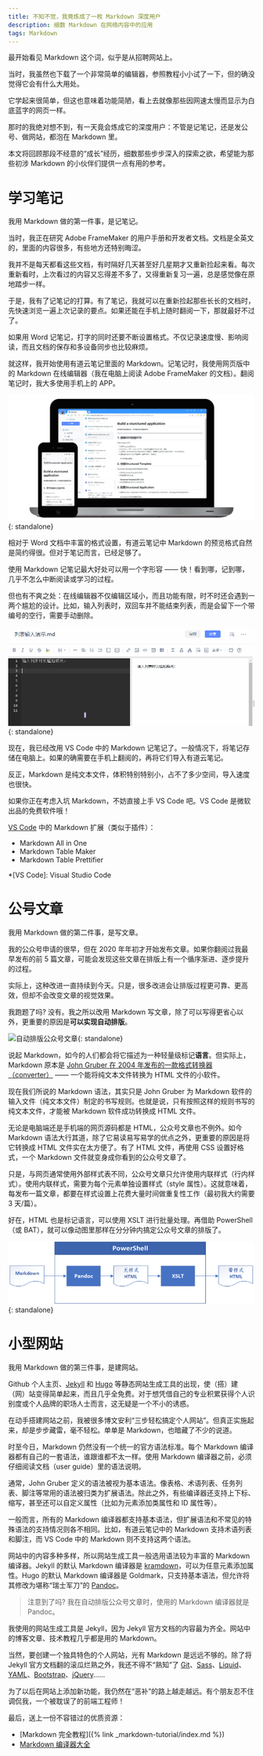 ```yaml
---
title: 不知不觉，我竟炼成了一枚 Markdown 深度用户
description: 细数 Markdown 在网络内容中的应用
tags: Markdown
---
```


最开始看见 Markdown 这个词，似乎是从招聘网站上。

当时，我虽然也下载了一个非常简单的编辑器，参照教程小小试了一下，但的确没觉得它会有什么大用处。

它学起来很简单，但这也意味着功能简陋，看上去就像那些因网速太慢而显示为白底蓝字的网页一样。

那时的我绝对想不到，有一天竟会炼成它的深度用户：不管是记笔记，还是发公号、做网站，都泡在 Markdown 里。

本文将回顾那段不经意的“成长”经历，细数那些步步深入的探索之欲，希望能为那些初涉 Markdown 的小伙伴们提供一点有用的参考。

# 学习笔记

我用 Markdown 做的第一件事，是记笔记。

当时，我正在研究 Adobe FrameMaker 的用户手册和开发者文档。文档是全英文的，里面的内容很多，有些地方还特别晦涩。

我并不是每天都看这些文档，有时隔好几天甚至好几星期才又重新捡起来看。每次重新看时，上次看过的内容又忘得差不多了，又得重新复习一遍，总是感觉像在原地踏步一样。

于是，我有了记笔记的打算。有了笔记，我就可以在重新捡起那些长长的文档时，先快速浏览一遍上次记录的要点。如果还能在手机上随时翻阅一下，那就最好不过了。

如果用 Word 记笔记，打字的同时还要不断设置格式。不仅记录速度慢、影响阅读，而且文档的保存和多设备同步也比较麻烦。

就这样，我开始使用有道云笔记里面的 Markdown。记笔记时，我使用网页版中的 Markdown 在线编辑器（我在电脑上阅读 Adobe FrameMaker 的文档）。翻阅笔记时，我大多使用手机上的 APP。

![我的笔记](/assets/images/post/markdown/youdao-note-display.png "我的笔记"){: standalone}

相对于 Word 文档中丰富的格式设置，有道云笔记中 Markdown 的预览格式自然是简约得很。但对于笔记而言，已经足够了。

使用 Markdown 记笔记最大好处可以用一个字形容 —— 快！看到哪，记到哪，几乎不怎么中断阅读或学习的过程。

但也有不爽之处：在线编辑器不仅编辑区域小，而且功能有限，时不时还会遇到一两个尴尬的设计。比如，输入列表时，双回车并不能结束列表，而是会留下一个带编号的空行，需要手动删除。

![有道云笔记中的尴尬设计](/assets/images/post/markdown/youdao-md-error.gif "有道云笔记中的尴尬设计"){: standalone}

现在，我已经改用 VS Code 中的 Markdown 记笔记了。一般情况下，将笔记存储在电脑上。如果的确需要在手机上翻阅的，再将它们导入有道云笔记。

反正，Markdown 是纯文本文件，体积特别特别小，占不了多少空间，导入速度也很快。

如果你正在考虑入坑 Markdown，不妨直接上手 VS Code 吧。VS Code 是微软出品的免费软件哦！

[VS Code](https://code.visualstudio.com/Download) 中的 Markdown 扩展（类似于插件）：

- Markdown All in One
- Markdown Table Maker
- Markdown Table Prettifier

*[VS Code]: Visual Studio Code

# 公号文章

我用 Markdown 做的第二件事，是写文章。

我的公众号申请的很早，但在 2020 年年初才开始发布文章。如果你翻阅过我最早发布的前 5 篇文章，可能会发现这些文章在排版上有一个循序渐进、逐步提升的过程。

实际上，这种改进一直持续到今天。只是，很多改进会让排版过程更可靠、更高效，但却不会改变文章的视觉效果。

我跑题了吗? 没有。我之所以改用 Markdown 写文章，除了可以写得更省心以外，更重要的原因是**可以实现自动排版**。

![自动排版公众号文章](/assets/images/post/markdown/wechat-auto-formatting.gif "自动排版公众号文章"){: standalone}

说起 Markdown，如今的人们都会将它描述为一种轻量级标记**语言**。但实际上，Markdown 原本是 [John Gruber 在 2004 年发布的一款格式转换器 （converter）](https://daringfireball.net/projects/markdown/) —— 一个能将纯文本文件转换为 HTML 文件的小软件。

现在我们所说的 Markdown 语法，其实只是 John Gruber 为 Markdown 软件的输入文件（纯文本文件）制定的书写规则。也就是说，只有按照这样的规则书写的纯文本文件，才能被 Markdown 软件成功转换成 HTML 文件。

无论是电脑端还是手机端的网页源码都是 HTML，公众号文章也不例外。如今 Markdown 语法大行其道，除了它易读易写易学的优点之外，更重要的原因是将它转换成 HTML 文件实在太方便了。有了 HTML 文件，再使用 CSS 设置好格式，一个 Markdown 文件就变身成你看到的公众号文章了。

只是，与网页通常使用外部样式表不同，公众号文章只允许使用内联样式（行内样式）。使用内联样式，需要为每个元素单独设置样式（style 属性）。这就意味着，每发布一篇文章，都要在样式设置上花费大量时间做重复性工作（最初我大约需要 3 天/篇）。

好在，HTML 也是标记语言，可以使用 XSLT 进行批量处理。再借助 PowerShell（或 BAT），就可以像动图里那样在分分钟内搞定公众号文章的排版了。

![我的公号文章排版流程图](/assets/images/post/markdown/my-auto-formatting-workflow.png "我的公号文章排版流程图"){: standalone}

# 小型网站

我用 Markdown 做的第三件事，是建网站。

Github 个人主页、[Jekyll][] 和 [Hugo][] 等静态网站生成工具的出现，使（搭）建（网）站变得简单起来，而且几乎全免费。对于想凭借自己的专业积累获得个人识别度或个人品牌的职场人士而言，这无疑是一个不小的诱惑。

在动手搭建网站之前，我被很多博文安利“三步轻松搞定个人网站”。但真正实施起来，却是步步藏雷，毫不轻松。单单是 Markdown，也暗藏了不少的说道。

时至今日，Markdown 仍然没有一个统一的官方语法标准。每个 Markdown 编译器都有自己的一套语法，谁跟谁都不太一样。使用 Markdown 编译器之前，必须仔细阅读文档（user guide）里的语法说明。

通常，John Gruber 定义的语法被视为基本语法。像表格、术语列表、任务列表、脚注等常用的语法被归类为扩展语法。除此之外，有些编译器还支持上下标、缩写，甚至还可以自定义属性（比如为元素添加类属性和 ID 属性等）。

一般而言，所有的 Markdown 编译器都支持基本语法，但扩展语法和不常见的特殊语法的支持情况则各不相同。比如，有道云笔记中的 Markdown 支持术语列表和脚注，而 VS Code 中的 Markdown 则不支持这两个语法。

网站中的内容多种多样，所以网站生成工具一般选用语法较为丰富的 Markdown 编译器。Jekyll 的默认 Markdown 编译器是 [kramdown][]，可以为任意元素添加属性。Hugo 的默认 Markdown 编译器是 Goldmark，只支持基本语法，但允许将其修改为堪称“瑞士军刀”的 [Pandoc][]。

> 注意到了吗? 我在自动排版公众号文章时，使用的 Markdown 编译器就是 Pandoc。

我使用的网站生成工具是 Jekyll，因为 Jekyll 官方文档的内容最为齐全。网站中的博客文章、技术教程几乎都是用的 Markdown。

当然，要创建一个独具特色的个人网站，光有 Markdown 是远远不够的。除了将 Jekyll 官方文档翻的滚瓜烂熟之外，我还不得不“熟知”了 [Git][]、[Sass][]、[Liquid][]、[YAML][]、[Bootstrap][]、[jQuery][]……

为了以后在网站上添加新功能，我仍然在“恶补”的路上越走越远。有个朋友忍不住调侃我，一个被耽误了的前端工程师！

最后，送上一份不容错过的优质资源：

- [Markdown 完全教程]({% link _markdown-tutorial/index.md %})
- [Markdown 编译器大全](https://github.com/markdown/markdown.github.com/wiki/Implementations)


<!-- link definition -->
[kramdown]: https://kramdown.gettalong.org/index.html
[Pandoc]: https://pandoc.org/index.html
[Jekyll]: https://jekyllrb.com/ "Jekyll官网"
[Git]: https://git-scm.com/ "Git官网"
[Sass]: https://sass-lang.com/ "Sass官网"
[Liquid]: https://shopify.github.io/liquid/ "Liquid官方文档"
[YAML]: https://yaml.org/ "YAML官网"
[Bootstrap]: https://getbootstrap.com/ "Bootstrap官网"
[jQuery]: https://jquery.com/ "jQuery官网"
[Hugo]: https://gohugo.io/ "Hugo官网"